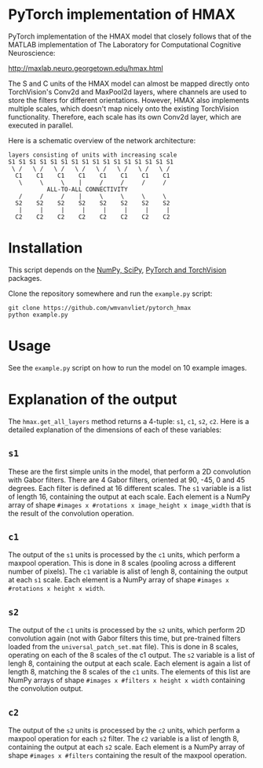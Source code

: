 PyTorch implementation of HMAX
==============================

PyTorch implementation of the HMAX model that closely follows that of the
MATLAB implementation of The Laboratory for Computational Cognitive
Neuroscience:

http://maxlab.neuro.georgetown.edu/hmax.html

The S and C units of the HMAX model can almost be mapped directly onto
TorchVision's Conv2d and MaxPool2d layers, where channels are used to store the
filters for different orientations. However, HMAX also implements multiple
scales, which doesn't map nicely onto the existing TorchVision functionality.
Therefore, each scale has its own Conv2d layer, which are executed in parallel.

Here is a schematic overview of the network architecture:

    layers consisting of units with increasing scale
    S1 S1 S1 S1 S1 S1 S1 S1 S1 S1 S1 S1 S1 S1 S1 S1
     \ /   \ /   \ /   \ /   \ /   \ /   \ /   \ /
      C1    C1    C1    C1    C1    C1    C1    C1
       \     \     \    |     /     /     /     /
               ALL-TO-ALL CONNECTIVITY
       /     /     /    |     \     \     \     \
      S2    S2    S2    S2    S2    S2    S2    S2
       |     |     |     |     |     |     |     |
      C2    C2    C2    C2    C2    C2    C2    C2


Installation
============

This script depends on the [NumPy, SciPy](https://www.scipy.org), [PyTorch and
TorchVision](https://pytorch.org) packages.


Clone the repository somewhere and run the `example.py` script:

    git clone https://github.com/wmvanvliet/pytorch_hmax
    python example.py


Usage
=====

See the `example.py` script on how to run the model on 10 example images.


Explanation of the output
=========================

The `hmax.get_all_layers` method returns a 4-tuple: `s1`, `c1`, `s2`, `c2`.
Here is a detailed explanation of the dimensions of each of these variables:

`s1`
----
These are the first simple units in the model, that perform a 2D convolution with Gabor filters. There are 4 Gabor filters, oriented at 90, -45, 0 and 45 degrees. Each filter is defined at 16 different scales. The `s1` variable is a list of length 16, containing the output at each scale. Each element is a NumPy array of shape `#images x #rotations x image_height x image_width` that is the result of the convolution operation.

`c1`
----
The output of the `s1` units is processed by the `c1` units, which perform a maxpool operation. This is done in 8 scales (pooling across a different number of pixels). The `c1` variable is alist of lengh 8, containing the output at each `s1` scale. Each element is a NumPy array of shape `#images x #rotations x height x width`.

`s2`
----
The output of the `c1` units is processed by the `s2` units, which perform 2D convolution again (not with Gabor filters this time, but pre-trained filters loaded from the `universal_patch_set.mat` file). This is done in 8 scales, operating on each of the 8 scales of the c1 output. The `s2` variable is a list of lengh 8, containing the output at each scale. Each element is again a list of length 8, matching the 8 scales of the `c1` units. The elements of this list are NumPy arrays of shape `#images x #filters x height x width` containing the convolution output.

`c2`
----
The output of the `s2` units is processed by the `c2` units, which perform a maxpool operation for each `s2` filter. The `c2` variable is a list of length 8, containing the output at each `s2` scale. Each element is a NumPy array of shape `#images x #filters` containing the result of the maxpool operation.
